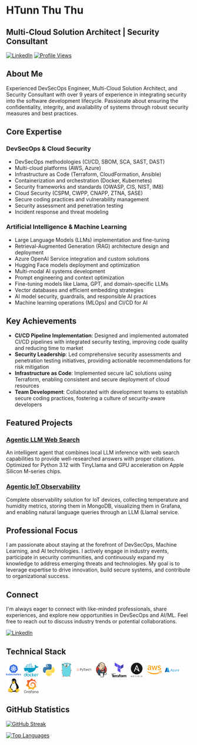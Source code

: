 # HTunn Thu Thu

## Multi-Cloud Solution Architect | Security Consultant

[![LinkedIn](https://img.shields.io/badge/LinkedIn-blue?style=for-the-badge&logo=linkedin&logoColor=white)](https://www.linkedin.com/in/htunnthuthuu/)
[![Profile Views](https://komarev.com/ghpvc/?username=htunn&style=flat-square&color=blue)](https://github.com/htunn)

## About Me

Experienced DevSecOps Engineer, Multi-Cloud Solution Architect, and Security Consultant with over 9 years of experience in integrating security into the software development lifecycle. Passionate about ensuring the confidentiality, integrity, and availability of systems through robust security measures and best practices.

## Core Expertise

### DevSecOps & Cloud Security
- DevSecOps methodologies (CI/CD, SBOM, SCA, SAST, DAST)
- Multi-cloud platforms (AWS, Azure)
- Infrastructure as Code (Terraform, CloudFormation, Ansible)
- Containerization and orchestration (Docker, Kubernetes)
- Security frameworks and standards (OWASP, CIS, NIST, IM8)
- Cloud Security (CSPM, CWPP, CNAPP, ZTNA, SASE)
- Secure coding practices and vulnerability management
- Security assessment and penetration testing
- Incident response and threat modeling

### Artificial Intelligence & Machine Learning
- Large Language Models (LLMs) implementation and fine-tuning
- Retrieval-Augmented Generation (RAG) architecture design and deployment
- Azure OpenAI Service integration and custom solutions
- Hugging Face models deployment and optimization
- Multi-modal AI systems development
- Prompt engineering and context optimization
- Fine-tuning models like Llama, GPT, and domain-specific LLMs
- Vector databases and efficient embedding strategies
- AI model security, guardrails, and responsible AI practices
- Machine learning operations (MLOps) and CI/CD for AI

## Key Achievements

- **CI/CD Pipeline Implementation**: Designed and implemented automated CI/CD pipelines with integrated security testing, improving code quality and reducing time to market
- **Security Leadership**: Led comprehensive security assessments and penetration testing initiatives, providing actionable recommendations for risk mitigation
- **Infrastructure as Code**: Implemented secure IaC solutions using Terraform, enabling consistent and secure deployment of cloud resources
- **Team Development**: Collaborated with development teams to establish secure coding practices, fostering a culture of security-aware developers


## Featured Projects

### [Agentic LLM Web Search](https://github.com/Htunn/agentic-llm-search)
An intelligent agent that combines local LLM inference with web search capabilities to provide well-researched answers with proper citations. Optimized for Python 3.12 with TinyLlama and GPU acceleration on Apple Silicon M-series chips.

### [Agentic IoT Observability](https://github.com/Htunn/agentic-iot-observability)
Complete observability solution for IoT devices, collecting temperature and humidity metrics, storing them in MongoDB, visualizing them in Grafana, and enabling natural language queries through an LLM (Llama) service.


## Professional Focus

I am passionate about staying at the forefront of DevSecOps, Machine Learning, and AI technologies. I actively engage in industry events, participate in security communities, and continuously expand my knowledge to address emerging threats and technologies. My goal is to leverage expertise to drive innovation, build secure systems, and contribute to organizational success.

## Connect

I'm always eager to connect with like-minded professionals, share experiences, and explore new opportunities in DevSecOps and AI/ML. Feel free to reach out to discuss industry trends or potential collaborations.

[![LinkedIn](https://img.shields.io/badge/LinkedIn-blue?style=for-the-badge&logo=linkedin&logoColor=white)](https://www.linkedin.com/in/htunnthuthuu/)

## Technical Stack

<div>
  <img src="https://github.com/devicons/devicon/blob/master/icons/kubernetes/kubernetes-plain-wordmark.svg" title="Kubernetes" alt="Kubernetes" width="40" height="40"/>&nbsp;
  <img src="https://github.com/devicons/devicon/blob/master/icons/docker/docker-plain-wordmark.svg" title="Docker" alt="Docker" width="40" height="40"/>&nbsp;
  <img src="https://github.com/devicons/devicon/blob/master/icons/python/python-original.svg" title="Python" alt="Python" width="40" height="40"/>&nbsp;
  <img src="https://github.com/devicons/devicon/blob/master/icons/go/go-original.svg" title="Go" alt="Go" width="40" height="40"/>&nbsp;
  <img src="https://github.com/devicons/devicon/blob/master/icons/pytorch/pytorch-original-wordmark.svg" title="PyTorch" alt="PyTorch" width="40" height="40"/>&nbsp;
  <img src="https://github.com/devicons/devicon/blob/master/icons/jenkins/jenkins-original.svg" title="Jenkins" alt="Jenkins" width="40" height="40"/>&nbsp;
  <img src="https://github.com/devicons/devicon/blob/master/icons/terraform/terraform-original-wordmark.svg" title="Terraform" alt="Terraform" width="40" height="40"/>&nbsp;
  <img src="https://github.com/devicons/devicon/blob/master/icons/ansible/ansible-original-wordmark.svg" title="Ansible" alt="Ansible" width="40" height="40"/>&nbsp;
  <img src="https://github.com/devicons/devicon/blob/master/icons/amazonwebservices/amazonwebservices-plain-wordmark.svg" title="AWS" alt="AWS" width="40" height="40"/>&nbsp;
  <img src="https://github.com/devicons/devicon/blob/master/icons/azure/azure-original-wordmark.svg" title="Azure" alt="Azure" width="40" height="40"/>&nbsp;
  <img src="https://github.com/devicons/devicon/blob/master/icons/linux/linux-original.svg" title="Linux" alt="Linux" width="40" height="40"/>&nbsp;
  <img src="https://github.com/devicons/devicon/blob/master/icons/grafana/grafana-original-wordmark.svg" title="Grafana" alt="Grafana" width="40" height="40"/>&nbsp;
</div>

## GitHub Statistics

[![GitHub Streak](http://github-readme-streak-stats.herokuapp.com?user=htunn&theme=dark&background=000000)](https://github.com/htunn)

[![Top Languages](https://github-readme-stats.vercel.app/api/top-langs/?username=htunn&layout=compact)](https://github.com/htunn)